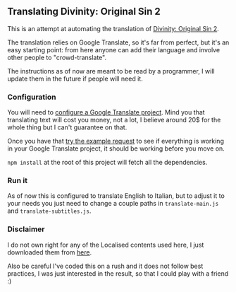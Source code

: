 ## Translating Divinity: Original Sin 2

This is an attempt at automating the translation of [Divinity: Original Sin 2](https://divinity.game/).

The translation relies on Google Translate, so it's far from perfect, but it's an easy starting point: from here
anyone can add their language and involve other people to "crowd-translate".

The instructions as of now are meant to be read by a programmer, I will update them in the future if people
will need it.

### Configuration

You will need to [configure a Google Translate project](https://cloud.google.com/translate/docs/quickstart). Mind you
that translating text will cost you money, not a lot, I believe around 20$ for the whole thing but I can't guarantee on that.

Once you have that [try the example request](https://cloud.google.com/translate/docs/quickstart#make_a_translation_api_request) to
see if everything is working in your Google Translate project, it should be working before you move on.

`npm install` at the root of this project will fetch all the dependencies.

### Run it

As of now this is configured to translate English to Italian, but to adjust it to your needs you just need to change a couple
paths in `translate-main.js` and `translate-subtitles.js`.

### Disclaimer

I do not own right for any of the Localised contents used here, I just downloaded them from [here](https://docs.larian.game/Modding:_Localization).

Also be careful I've coded this on a rush and it does not follow best practices, I was just interested in the result, so that
I could play with a friend :)

